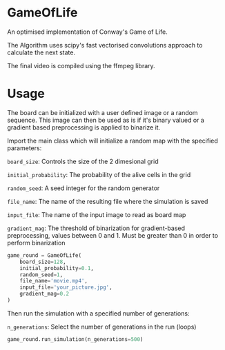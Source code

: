 # GameOfLife
An optimised implementation of Conway's Game of Life.

The Algorithm uses scipy's fast vectorised convolutions approach to calculate the next state.

The final video is compiled using the ffmpeg library.

# Usage
The board can be initialized with a user defined image or a random sequence. This image can then be used as is if it's binary valued
or a gradient based preprocessing is applied to binarize it.

Import the main class which will initialize a random map with the specified parameters:

`board_size`: Controls the size of the 2 dimesional grid

`initial_probability`: The probability of the alive cells in the grid

`random_seed`: A seed integer for the random generator

`file_name`: The name of the resulting file where the simulation is saved

`input_file`: The name of the input image to read as board map

`gradient_mag`: The threshold of binarization for gradient-based preprocessing, values between 0 and 1. Must be greater than 0 in order to perform
binarization

```python
game_round = GameOfLife(
    board_size=128,
    initial_probability=0.1,
    random_seed=1,
    file_name='movie.mp4',
    input_file='your_picture.jpg',
    gradient_mag=0.2
)
```

Then run the simulation with a specified number of generations:

`n_generations`: Select the number of generations in the run (loops)

```python
game_round.run_simulation(n_generations=500)
```
